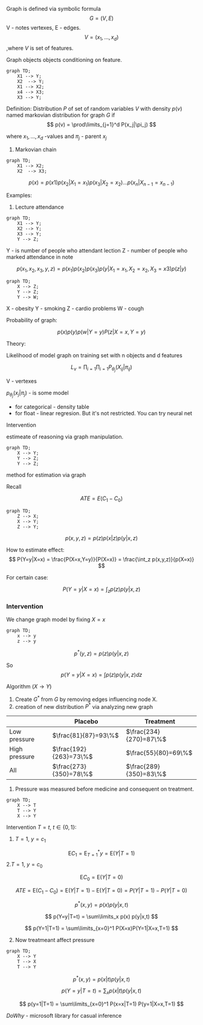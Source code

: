 Graph is defined via symbolic formula
$$
    G = (V,E)
$$
V - notes vertexes, E - edges.
$$
    V=(x_1,\dots,x_d)
$$
,where $V$ is set of features.

Graph objects objects conditioning on feature.

``` mermaid
graph TD;
    X1 --> Y;
    X2  --> Y;
    X1 --> X2;
    x4 --> X3;
    X3 --> Y;
```

Definition: 
Distribution $P$ of set of random variables $V$ with density $p(v)$ named markovian distribution for graph $G$ if 
$$
    p(v) = \prod\limits_{j=1}^d P(x_j|\pi_j)
$$

where $x_1, \dots, x_d$ -values and $\pi_j$ - parent $x_j$

1. Markovian chain

``` mermaid
graph TD;
    X1 --> X2;
    X2  --> X3;
```

$$
    p(x) = p(x1) p(x_2|X_1=x_1) p(x_3|X_2=x_2) \dots p(x_n|X_{n-1}=x_{n-1})
$$

Examples:
1. Lecture attendance 

``` mermaid
graph TD;
    X1 --> Y;
    X2 --> Y;
    X3 --> Y;
    Y --> Z;
```

Y - is number of people who attendant lection 
Z - number of people who marked attendance in note

$$
    p(x_1,x_2,x_3,y,z) = p(x_1) p(x_2) p(x_3) p(y|X_1=x_1,X_2=x_2,X_3=x3) p(z|y)
$$



```mermaid
graph TD;
    X --> Z;
    Y --> Z;
    Y --> W;
```

X - obesity
Y - smoking
Z - cardio problems
W - cough

Probability of graph:

$$
    p(x) p(y) p(w|Y=y)P(z|X=x,Y=y)
$$

Theory:

Likelihood of model graph on training set with n objects and d features

$$
    L_v = \prod_{i=1}\prod_{i=1} P_{\theta_j} (X_{ij} | \pi_{ij})
$$

V - vertexes 

$p_{\theta_j}(x_j|\pi_j)$ - is some model
- for categorical - density table
- for float - linear regresion. But it's not restricted. You can try neural net

Intervention

estimeate of reasoning via graph manipulation.

```mermaid
graph TD;
    X --> Y;
    Y --> Z;
    Y --> Z;
```


method for estimation via graph 

Recall

$$
    ATE=E(C_1-C_0)
$$

```mermaid
graph TD;
    Z --> X;
    X --> Y;
    Z --> Y;
```

$$
    p(x,y,z) = p(z) p(x|z) p(y|x,z)
$$

How to estimate effect:
$$
    P(Y=y|X=x) = \frac{P(X=x,Y=y)}{P(X=x)}  
    = \frac{\int_z p(x,y,z)}{p(X=x)}
$$

For certain case:

$$
    P(Y=y|X=x) = \int_z p(z) p(y|x,z)
$$

### Intervention

We change graph model by fixing $X = x$

```mermaid
graph TD;
    x --> y
    z --> y
```

$$
    p^*(y,z) = p(z)p(y|x,z)
$$

So 
$$
    p(Y=y|X=x) = \int p(z)p(y|x,z) dz
$$

Algorithm $(X \rightarrow Y)$
1. Create $G^*$ from $G$ by removing edges influencing node X.
2. creation of new distribution $P^*$ via analyzing new graph

|| Placebo | Treatment |
|----|----------|--|
|Low pressure|$\frac{81}{87}=93\%$|$\frac{234}{270}=87\%$|
|High pressure|$\frac{192}{263}=73\%$|$\frac{55}{80}=69\%$|
|All|$\frac{273}{350}=78\%$|$\frac{289}{350}=83\%$|

1. Pressure was measured before medicine and consequent on treatment.

```mermaid
graph TD;
    X --> T
    T --> Y
    X --> Y
```

Intervention $T =t$, $t\in \{0,1\}$:

1. $T=1$, $y=c_1$

$$
    \mathrm{E}C_1 =\mathrm{E}^*_{T=1}y=\mathrm{E}(Y|T=1) 
$$
2.$T=1$, $y=c_0$

$$
    \mathrm{E}C_0 = \mathrm{E}(Y|T=0) 
$$


$$
    ATE = \mathrm{E}(C_1-C_0) = \mathrm{E}(Y|T=1) - \mathrm{E}(Y|T=0) = P(Y|T=1) - P(Y|T=0)
$$


$$
    p^*(x,y)= p(x)p(y|x,t)
$$

$$
    p(Y=y|T=t) = \sum\limits_x p(x) p(y|x,t)
$$

$$
    p(Y=1|T=1) = \sum\limits_{x=0}^1 P(X=x)P(Y=1|X=x,T=1)
$$

2. Now treatmeant affect pressure

```mermaid
graph TD;
    X --> Y
    T --> X
    T --> Y
```

$$
    p^*(x,y)= p(x|t)p(y|x,t)
$$

$$
    p(Y=y|T=t) = \sum_x p(x|t) p(y|x,t)
$$


$$
    p(y=1|T=1) = \sum\limits_{x=0}^1 P(x=x|T=1) P(y=1|X=x,T=1)
$$

$DoWhy$ - microsoft library for casual inference